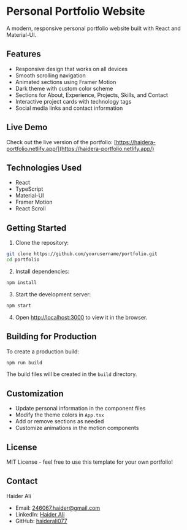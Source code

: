 # Personal Portfolio Website

A modern, responsive personal portfolio website built with React and Material-UI.

## Features

- Responsive design that works on all devices
- Smooth scrolling navigation
- Animated sections using Framer Motion
- Dark theme with custom color scheme
- Sections for About, Experience, Projects, Skills, and Contact
- Interactive project cards with technology tags
- Social media links and contact information

## Live Demo

Check out the live version of the portfolio: [https://haidera-portfolio.netlify.app/](https://haidera-portfolio.netlify.app/)

## Technologies Used

- React
- TypeScript
- Material-UI
- Framer Motion
- React Scroll

## Getting Started

1. Clone the repository:
```bash
git clone https://github.com/yourusername/portfolio.git
cd portfolio
```

2. Install dependencies:
```bash
npm install
```

3. Start the development server:
```bash
npm start
```

4. Open [http://localhost:3000](http://localhost:3000) to view it in the browser.

## Building for Production

To create a production build:

```bash
npm run build
```

The build files will be created in the `build` directory.

## Customization

- Update personal information in the component files
- Modify the theme colors in `App.tsx`
- Add or remove sections as needed
- Customize animations in the motion components

## License

MIT License - feel free to use this template for your own portfolio!

## Contact

Haider Ali
- Email: 246067.haider@gmail.com
- LinkedIn: [Haider Ali](https://www.linkedin.com/in/haider-ali-398a59274/)
- GitHub: [haiderali077](https://github.com/haiderali077)
